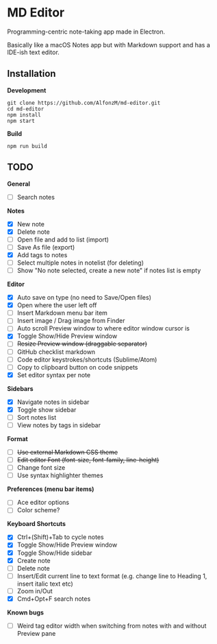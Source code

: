 MD Editor
===============

Programming-centric note-taking app made in Electron.

Basically like a macOS Notes app but with Markdown support and has a IDE-ish text editor.

## Installation

__Development__

```
git clone https://github.com/AlfonzM/md-editor.git
cd md-editor
npm install
npm start
```

__Build__

```
npm run build
```

## TODO

__General__
- [ ] Search notes

__Notes__
- [x] New note
- [x] Delete note
- [ ] Open file and add to list (import)
- [ ] Save As file (export)
- [x] Add tags to notes
- [ ] Select multiple notes in notelist (for deleting)
- [ ] Show "No note selected, create a new note" if notes list is empty

__Editor__
- [x] Auto save on type (no need to Save/Open files)
- [x] Open where the user left off
- [ ] Insert Markdown menu bar item
- [ ] Insert image / Drag image from Finder
- [ ] Auto scroll Preview window to where editor window cursor is
- [x] Toggle Show/Hide Preview window
- [ ] ~~Resize Preview window (draggable separator)~~
- [ ] GitHub checklist markdown
- [ ] Code editor keystrokes/shortcuts (Sublime/Atom)
- [ ] Copy to clipboard button on code snippets
- [x] Set editor syntax per note

__Sidebars__
- [x] Navigate notes in sidebar
- [x] Toggle show sidebar
- [ ] Sort notes list
- [ ] View notes by tags in sidebar

__Format__
- [ ] ~~Use external Markdown CSS theme~~
- [ ] ~~Edit editor Font (font-size, font-family, line-height)~~
- [ ] Change font size
- [ ] Use syntax highlighter themes

__Preferences (menu bar items)__
- [ ] Ace editor options
- [ ] Color scheme?

__Keyboard Shortcuts__
- [x] Ctrl+(Shift)+Tab to cycle notes
- [x] Toggle Show/Hide Preview window
- [x] Toggle Show/Hide sidebar
- [x] Create note
- [ ] Delete note
- [ ] Insert/Edit current line to text format (e.g. change line to Heading 1, insert italic text etc)
- [ ] Zoom in/Out
- [x] Cmd+Opt+F search notes

__Known bugs__
- [ ] Weird tag editor width when switching from notes with and without Preview pane